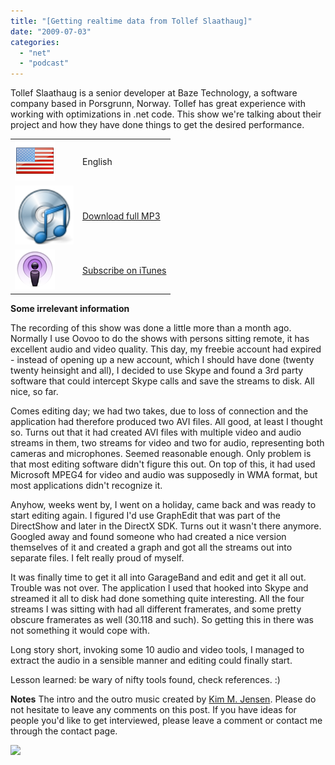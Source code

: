 ```yaml
---
title: "[Getting realtime data from Tollef Slaathaug]"
date: "2009-07-03"
categories: 
  - "net"
  - "podcast"
---
```


Tollef Slaathaug is a senior developer at Baze Technology, a software company based in Porsgrunn, Norway. Tollef has great experience with working with optimizations in .net code. This show we're talking about their project and how they have done things to get the desired performance.

<table border="0"><tbody><tr><td><img style="max-width:800px;" src="images/flag_usa.png" alt="" width="64" height="64"></td><td>English</td></tr><tr><td><img style="max-width:800px;" src="images/cd_music.png" alt="" width="94" height="94" border="0"></td><td><a href="http://localhost:8080/wp-content/2012/07/ingebrigtsenshow81.mp3">Download full MP3</a></td></tr><tr><td><img src="images/podcast.png" alt=""></td><td><a href="http://itunes.apple.com/WebObjects/MZStore.woa/wa/viewPodcast?id=304523653">Subscribe on iTunes</a></td></tr></tbody></table>

**Some irrelevant information**

The recording of this show was done a little more than a month ago. Normally I use Oovoo to do the shows with persons sitting remote, it has excellent audio and video quality. This day, my freebie account had expired - instead of opening up a new account, which I should have done (twenty twenty heinsight and all), I decided to use Skype and found a 3rd party software that could intercept Skype calls and save the streams to disk. All nice, so far.

Comes editing day; we had two takes, due to loss of connection and the application had therefore produced two AVI files. All good, at least I thought so. Turns out that it had created AVI files with multiple video and audio streams in them, two streams for video and two for audio, representing both cameras and microphones. Seemed reasonable enough. Only problem is that most editing software didn't figure this out. On top of this, it had used Microsoft MPEG4 for video and audio was supposedly in WMA format, but most applications didn't recognize it.

Anyhow, weeks went by, I went on a holiday, came back and was ready to start editing again. I figured I'd use GraphEdit that was part of the DirectShow and later in the DirectX SDK. Turns out it wasn't there anymore. Googled away and found someone who had created a nice version themselves of it and created a graph and got all the streams out into separate files. I felt really proud of myself.

It was finally time to get it all into GarageBand and edit and get it all out. Trouble was not over. The application I used that hooked into Skype and streamed it all to disk had done something quite interesting. All the four streams I was sitting with had all different framerates, and some pretty obscure framerates as well (30.118 and such). So getting this in there was not something it would cope with.

Long story short, invoking some 10 audio and video tools, I managed to extract the audio in a sensible manner and editing could finally start.

Lesson learned: be wary of nifty tools found, check references. :)

**Notes** The intro and the outro music created by [Kim M. Jensen](http://www.audioplant.no/). Please do not hesitate to leave any comments on this post. If you have ideas for people you'd like to get interviewed, please leave a comment or contact me through the contact page.

![](http://img.zemanta.com/pixy.gif?x-id=5ffd50c1-7a74-8dbd-a51a-69be87c248bb)
